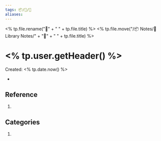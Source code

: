 ```yaml
---
tags: 📦/📝/📃
aliases:
---
```

<% tp.file.rename("📃" + " " + tp.file.title) %>
<% tp.file.move("/📦 Notes/📝 Library Notes/" + "📃" + " " + tp.file.title) %>
# <% tp.user.getHeader() %>
Created: <% tp.date.now() %>

- 

## Reference
1. 

## Categories
1. 
